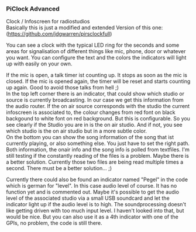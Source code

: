 ### PiClock Advanced
Clock / Infoscreen for radiostudios  
Basically this is just a modified and extended Version of this one: (https://github.com/jdgwarren/pirsclockfull)

You can see a clock with the typical LED ring for the seconds and some areas for signalisation of different things like mic, phone, door or whatever you want. You can configure the text and the colors the indicators will light up with easily on your own. 

If the mic is open, a talk timer ist counting up. It stops as soon as the mic is closed. If the mic is opened again, the timer will be reset and starts counting up again. Good to avoid those talks from hell ;)  
In the top left corner there is an indicator, that could show which studio or source is currently broadcasting. In our case we get this information from the audio router. If the on air source corresponds with the studio the current infoscreen is associated to, the colour changes from red font on black backgound to white font on red background. But this is configurable. So you see clearly if the Studio you are in is the on air studio. And if not, you see which studio is the on air studio but in a more subtle color.  
On the bottom you can show the song information of the song that ist currently playing, or also something else. You just have to set the right path.
Both information, the onair info and the song info is polled from textfiles. I'm still testing if the constantly reading of the files is a problem. Maybe there is a better solution. Currently those two files are being read multiple times a second. There must be a better solution... ;)

Currently there could also be found an indicator named "Pegel" in the code which is german for "level". In this case audio level of course. It has no function yet and is commented out. Maybe it's possible to get the audio level of the associated studio via a small USB soundcard and let the indicator light up if the audio level is to high. The soundprocessing doesn't like getting driven with too much input level. I haven't looked into that, but would be nice.
But you can also use it as a 4th indicator with one of the GPIs, no problem, the code is still there.


